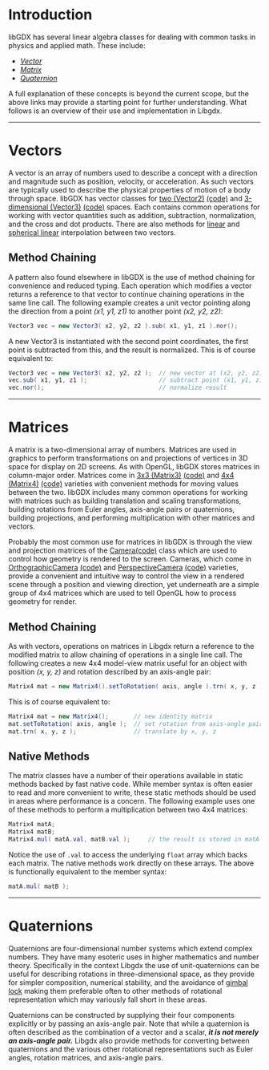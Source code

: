 # Introduction #

libGDX has several linear algebra classes for dealing with common tasks in physics and applied math. These include:

  * *[Vector](http://en.wikipedia.org/wiki/Euclidean_vector)*
  * *[Matrix](http://en.wikipedia.org/wiki/Matrix_%28mathematics%29)*
  * *[Quaternion](http://en.wikipedia.org/wiki/Quaternion)*

A full explanation of these concepts is beyond the current scope, but the above links may provide a starting point for further understanding. What follows is an overview of their use and implementation in Libgdx.

----

# Vectors #

A vector is an array of numbers used to describe a concept with a direction and magnitude such as position, velocity, or acceleration. As such vectors are typically used to describe the physical properties of motion of a body through space. libGDX has vector classes for [two (Vector2)](http://libgdx.badlogicgames.com/nightlies/docs/api/com/badlogic/gdx/math/Vector2.html) [(code)](https://github.com/libgdx/libgdx/tree/master/gdx/src/com/badlogic/gdx/math/Vector2.java) and [3-dimensional (Vector3)](http://libgdx.badlogicgames.com/nightlies/docs/api/com/badlogic/gdx/math/Vector3.html) [(code)](https://github.com/libgdx/libgdx/tree/master/gdx/src/com/badlogic/gdx/math/Vector3.java) spaces. Each contains common operations for working with vector quantities such as addition, subtraction, normalization, and the cross and dot products. There are also methods for [linear](http://en.wikipedia.org/wiki/Linear_interpolation) and [spherical linear](http://en.wikipedia.org/wiki/Spherical_linear_interpolation) interpolation between two vectors.

## Method Chaining ##

A pattern also found elsewhere in libGDX is the use of method chaining for convenience and reduced typing. Each operation which modifies a vector returns a reference to that vector to continue chaining operations in the same line call. The following example creates a unit vector pointing along the direction from a point _(x1, y1, z1)_ to another point _(x2, y2, z2)_:

```java
Vector3 vec = new Vector3( x2, y2, z2 ).sub( x1, y1, z1 ).nor();
```

A new Vector3 is instantiated with the second point coordinates, the first point is subtracted from this, and the result is normalized. This is of course equivalent to:

```java
Vector3 vec = new Vector3( x2, y2, z2 );  // new vector at (x2, y2, z2)
vec.sub( x1, y1, z1 );                    // subtract point (x1, y1, z1)
vec.nor();                                // normalize result
```

----

# Matrices #

A matrix is a two-dimensional array of numbers. Matrices are used in graphics to perform transformations on and projections of vertices in 3D space for display on 2D screens. As with OpenGL, libGDX stores matrices in column-major order. Matrices come in 
[3x3 (Matrix3)](http://libgdx.badlogicgames.com/nightlies/docs/api/com/badlogic/gdx/math/Matrix3.html) 
[(code)](https://github.com/libgdx/libgdx/blob/master/gdx/src/com/badlogic/gdx/math/Matrix3.java) and [4x4 (Matrix4)](http://libgdx.badlogicgames.com/nightlies/docs/api/com/badlogic/gdx/math/Matrix4.html) [(code)](https://github.com/libgdx/libgdx/blob/master/gdx/src/com/badlogic/gdx/math/Matrix4.java) varieties with convenient methods for moving values between the two. libGDX includes many common operations for working with matrices such as building translation and scaling transformations, building rotations from Euler angles, axis-angle pairs or quaternions, building projections, and performing multiplication with other matrices and vectors.

Probably the most common use for matrices in libGDX is through the view and projection matrices of the [Camera](http://libgdx.badlogicgames.com/nightlies/docs/api/com/badlogic/gdx/graphics/Camera.html)[(code)](https://github.com/libgdx/libgdx/blob/master/gdx/src/com/badlogic/gdx/graphics/Camera.java) class which are used to control how geometry is rendered to the screen. Cameras, which come in [OrthographicCamera](http://libgdx.badlogicgames.com/nightlies/docs/api/com/badlogic/gdx/graphics/OrthographicCamera.html) [(code)](https://github.com/libgdx/libgdx/blob/master/gdx/src/com/badlogic/gdx/graphics/OrthographicCamera.java) and [PerspectiveCamera](http://libgdx.badlogicgames.com/nightlies/docs/api/com/badlogic/gdx/graphics/PerspectiveCamera.html) [(code)](https://github.com/libgdx/libgdx/blob/master/gdx/src/com/badlogic/gdx/graphics/PerspectiveCamera.java) varieties, provide a convenient and intuitive way to control the view in a rendered scene through a position and viewing direction, yet underneath are a simple group of 4x4 matrices which are used to tell OpenGL how to process geometry for render.

## Method Chaining ##

As with vectors, operations on matrices in Libgdx return a reference to the modified matrix to allow chaining of operations in a single line call. The following creates a new 4x4 model-view matrix useful for an object with position _(x, y, z)_ and rotation described by an axis-angle pair:

```java
Matrix4 mat = new Matrix4().setToRotation( axis, angle ).trn( x, y, z );
```

This is of course equivalent to:

```java
Matrix4 mat = new Matrix4();       // new identity matrix
mat.setToRotation( axis, angle );  // set rotation from axis-angle pair
mat.trn( x, y, z );                // translate by x, y, z
```

## Native Methods ##

The matrix classes have a number of their operations available in static methods backed by fast native code. While member syntax is often easier to read and more convenient to write, these static methods should be used in areas where performance is a concern. The following example uses one of these methods to perform a multiplication between two 4x4 matrices:

```java
Matrix4 matA;
Matrix4 matB;
Matrix4.mul( matA.val, matB.val );     // the result is stored in matA
```

Notice the use of `.val` to access the underlying `float` array which backs each matrix. The native methods work directly on these arrays. The above is functionally equivalent to the member syntax:
```java
matA.mul( matB );
```

----

# Quaternions #

Quaternions are four-dimensional number systems which extend complex numbers. They have many esoteric uses in higher mathematics and number theory. Specifically in the context Libgdx the use of unit-quaternions can be useful for describing rotations in three-dimensional space, as they provide for simpler composition, numerical stability, and the avoidance of [gimbal lock](http://en.wikipedia.org/wiki/Gimbal_lock) making them preferable often to other methods of rotational representation which may variously fall short in these areas.

Quaternions can be constructed by supplying their four components explicitly or by passing an axis-angle pair. Note that while a quaternion is often described as the combination of a vector and a scalar, **_it is not merely an axis-angle pair._** Libgdx also provide methods for converting between quaternions and the various other rotational representations such as Euler angles, rotation matrices, and axis-angle pairs.